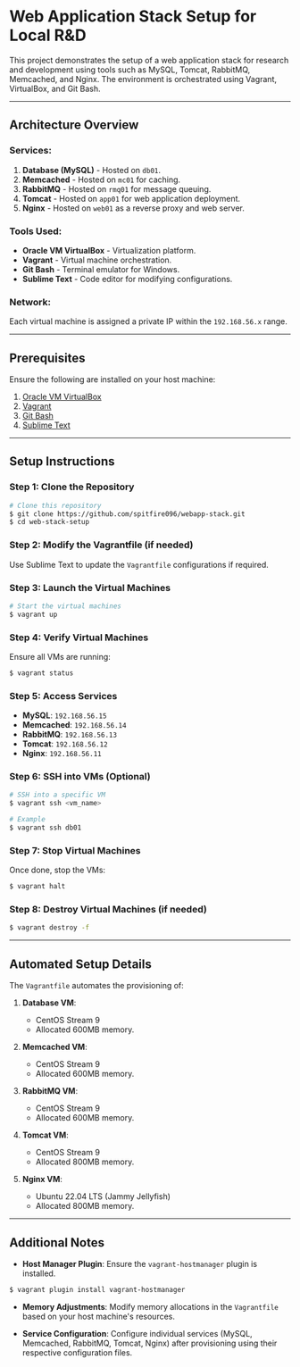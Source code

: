 # Web Application Stack Setup for Local R&D

This project demonstrates the setup of a web application stack for research and development using tools such as MySQL, Tomcat, RabbitMQ, Memcached, and Nginx. The environment is orchestrated using Vagrant, VirtualBox, and Git Bash.

---

## Architecture Overview

### Services:
1. **Database (MySQL)** - Hosted on `db01`.
2. **Memcached** - Hosted on `mc01` for caching.
3. **RabbitMQ** - Hosted on `rmq01` for message queuing.
4. **Tomcat** - Hosted on `app01` for web application deployment.
5. **Nginx** - Hosted on `web01` as a reverse proxy and web server.

### Tools Used:
- **Oracle VM VirtualBox** - Virtualization platform.
- **Vagrant** - Virtual machine orchestration.
- **Git Bash** - Terminal emulator for Windows.
- **Sublime Text** - Code editor for modifying configurations.

### Network:
Each virtual machine is assigned a private IP within the `192.168.56.x` range.

---

## Prerequisites

Ensure the following are installed on your host machine:
1. [Oracle VM VirtualBox](https://www.virtualbox.org/)
2. [Vagrant](https://www.vagrantup.com/)
3. [Git Bash](https://git-scm.com/)
4. [Sublime Text](https://www.sublimetext.com/)

---

## Setup Instructions

### Step 1: Clone the Repository
```bash
# Clone this repository
$ git clone https://github.com/spitfire096/webapp-stack.git
$ cd web-stack-setup
```

### Step 2: Modify the Vagrantfile (if needed)
Use Sublime Text to update the `Vagrantfile` configurations if required.

### Step 3: Launch the Virtual Machines
```bash
# Start the virtual machines
$ vagrant up
```

### Step 4: Verify Virtual Machines
Ensure all VMs are running:
```bash
$ vagrant status
```

### Step 5: Access Services
- **MySQL**: `192.168.56.15`
- **Memcached**: `192.168.56.14`
- **RabbitMQ**: `192.168.56.13`
- **Tomcat**: `192.168.56.12`
- **Nginx**: `192.168.56.11`

### Step 6: SSH into VMs (Optional)
```bash
# SSH into a specific VM
$ vagrant ssh <vm_name>

# Example
$ vagrant ssh db01
```

### Step 7: Stop Virtual Machines
Once done, stop the VMs:
```bash
$ vagrant halt
```

### Step 8: Destroy Virtual Machines (if needed)
```bash
$ vagrant destroy -f
```

---

## Automated Setup Details

The `Vagrantfile` automates the provisioning of:

1. **Database VM**:
   - CentOS Stream 9
   - Allocated 600MB memory.

2. **Memcached VM**:
   - CentOS Stream 9
   - Allocated 600MB memory.

3. **RabbitMQ VM**:
   - CentOS Stream 9
   - Allocated 600MB memory.

4. **Tomcat VM**:
   - CentOS Stream 9
   - Allocated 800MB memory.

5. **Nginx VM**:
   - Ubuntu 22.04 LTS (Jammy Jellyfish)
   - Allocated 800MB memory.

---

## Additional Notes

- **Host Manager Plugin**: Ensure the `vagrant-hostmanager` plugin is installed.
```bash
$ vagrant plugin install vagrant-hostmanager
```

- **Memory Adjustments**: Modify memory allocations in the `Vagrantfile` based on your host machine's resources.

- **Service Configuration**: Configure individual services (MySQL, Memcached, RabbitMQ, Tomcat, Nginx) after provisioning using their respective configuration files.

